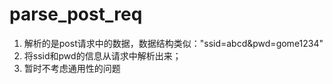 # parse_post_req

1. 解析的是post请求中的数据，数据结构类似："ssid=abcd&pwd=gome1234"
2. 将ssid和pwd的信息从请求中解析出来；
3. 暂时不考虑通用性的问题
